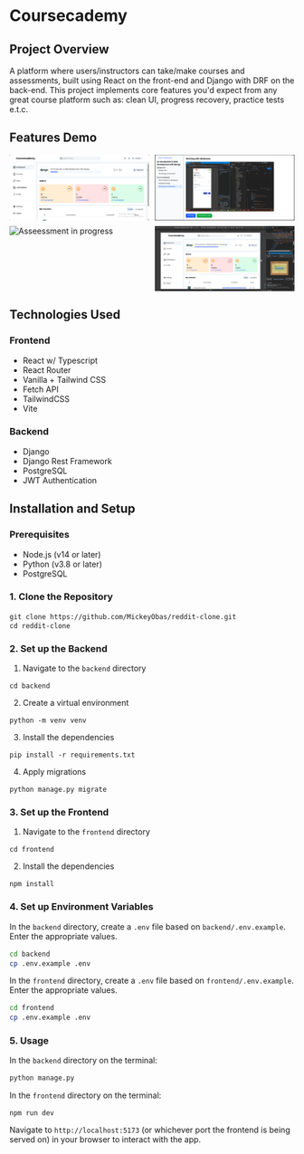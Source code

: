 # Coursecademy

## Project Overview
A platform where users/instructors can take/make courses and assessments, built using React on the front-end and Django with DRF on the back-end. This project implements core features you'd expect from any great course platform such as: clean UI, progress recovery, practice tests e.t.c.

## Features Demo
<div style="width:100%; display: flex; justify-content: space-between; margin-bottom: 10px">
    <img src="screenshots/dashboard.gif" alt="Dashboard display" width="49%"/>
    <img src="screenshots/cousep.png" alt="Course in progress" width="49%"/>
</div>

<div style="width:100%; display: flex; justify-content: space-between; margin-bottom: 10px">
    <img src="screenshots/assessment.png" alt="Asseessment in progress" width="49%"/>
    <img src="screenshots/responsive.gif" alt="Responsiveness in display" width="49%"/>
</div>

## Technologies Used
### Frontend
- React w/ Typescript
- React Router
- Vanilla + Tailwind CSS
- Fetch API
- TailwindCSS
- Vite
### Backend
- Django
- Django Rest Framework
- PostgreSQL
- JWT Authentication

## Installation and Setup
### Prerequisites
- Node.js (v14 or later)
- Python (v3.8 or later)
- PostgreSQL
### 1. Clone the Repository
```
git clone https://github.com/MickeyObas/reddit-clone.git
cd reddit-clone
```
### 2. Set up the Backend
1. Navigate to the `backend` directory
```
cd backend
```
2. Create a virtual environment
```
python -m venv venv
```
3. Install the dependencies
```
pip install -r requirements.txt
```
4. Apply migrations
```
python manage.py migrate
```
### 3. Set up the Frontend
1. Navigate to the `frontend` directory
```
cd frontend
```
2. Install the dependencies
```
npm install
```
### 4. Set up Environment Variables
In the `backend` directory, create a `.env` file based on `backend/.env.example`. Enter the appropriate values. 
```bash
cd backend
cp .env.example .env
```
In the `frontend` directory, create a `.env` file based on `frontend/.env.example`. Enter the appropriate values. 
```bash
cd frontend
cp .env.example .env
```
### 5. Usage
In the `backend` directory on the terminal:
```bash
python manage.py
```
In the `frontend` directory on the terminal:
```node
npm run dev
```
Navigate to `http://localhost:5173` (or whichever port the frontend is being served on) in your browser to interact with the app.




